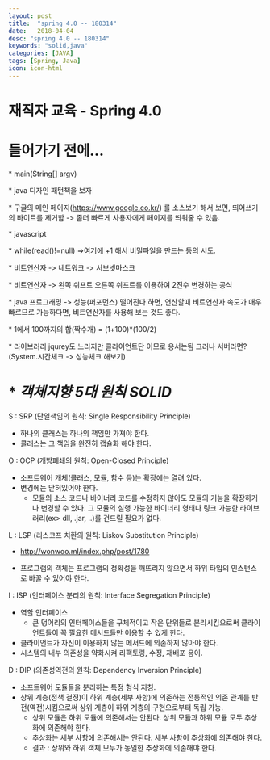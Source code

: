 ```yaml
---
layout: post
title:  "spring 4.0 -- 180314"
date:   2018-04-04
desc: "spring 4.0 -- 180314"
keywords: "solid,java"
categories: [JAVA]
tags: [Spring, Java]
icon: icon-html
---
```


# 재직자 교육 - Spring 4.0

**들어가기 전에...**
========

\* main(String[] argv)

\* java 디자인 패턴책을 보자

\* 구글의 메인 페이지(https://www.google.co.kr/) 를 소스보기 해서 보면, 띄어쓰기의 바이트를 제거함 -> 좀더 빠르게 사용자에게 페이지를 띄워줄 수 있음. 

\* javascript

\* while(read()!=null) =>여기에 +1 해서 비밀파일을 만드는 등의 시도.

\* 비트연산자 -> 네트워크 -> 서브넷마스크

\* 비트연산자 -> 왼쪽 쉬프트 오른쪽 쉬프트를
이용하여 2진수 변경하는 공식

\* java 프로그래밍 -> 성능(퍼포먼스) 떨어진다 하면, 연산할때 비트연산자 속도가 매우 빠르므로 가능하다면, 비트연산자를 사용해 보는 것도 좋다.

\* 1에서 100까지의 합(짝수개) = (1+100)*(100/2)

\* 라이브러리 jqurey도 느리지만 클라이언트단 이므로 용서는됨 그러나 서버라면? (System.시간체크 -> 성능체크 해보기)
        

\* *객체지향 5대 원칙 SOLID* 
========

S : SRP (단일책임의 원칙: Single Responsibility Principle)
    
- 하나의 클래스는 하나의 책임만 가져야 한다.
- 클래스는 그 책임을 완전히 캡슐화 해야 한다.

O : OCP (개방폐쇄의 원칙: Open-Closed Principle)

- 소프트웨어 개체(클래스, 모듈, 함수 등)는 확장에는 열려 있다.
- 변경에는 닫혀있어야 한다.
    - 모듈의 소스 코드나 바이너리 코드를 수정하지 않아도 모듈의 기능을 확장하거나 변경할 수 있다. 그 모듈의 실행 가능한 바이너리 형태나 링크 가능한 라이브러리(ex> dll, .jar, ..)를 건드릴 필요가 없다.

L : LSP (리스코프 치환의 원칙: Liskov Substitution Principle)

- http://wonwoo.ml/index.php/post/1780

- 프로그램의 객체는 프로그램의 정확성을 깨뜨리지 않으면서 하위 타입의 인스턴스로 바꿀 수 있어야 한다.

I : ISP (인터페이스 분리의 원칙: Interface Segregation Principle)

- 역할 인터페이스
    - 큰 덩어리의 인터페이스들을 구체적이고 작은 단위들로 분리시킴으로써 클라이언트들이 꼭 필요한 메서드들만 이용할 수 있게 한다.
- 클라이언트가 자신이 이용하지 않는 메서드에 의존하지 않아야 한다.
- 시스템의 내부 의존성을 약화시켜 리팩토링, 수정, 재배포 용이.


D : DIP (의존성역전의 원칙: Dependency Inversion Principle)

- 소프트웨어 모듈들을 분리하는 특정 형식 지칭.
- 상위 계층(정책 결정)이 하위 계층(세부 사항)에 의존하는 전통적인 의존 관계를 반전(역전)시킴으로써 상위 계층이 하위 계층의 구현으로부터 독립 가능.
    - 상위 모듈은 하위 모듈에 의존해서는 안된다. 상위 모듈과 하위 모듈 모두 추상화에 의존해야 한다.
    - 추상화는 세부 사항에 의존해서는 안된다. 세부 사항이 추상화에 의존해야 한다.
    - 결과 : 상위와 하위 객체 모두가 동일한 추상화에 의존해야 한다.

